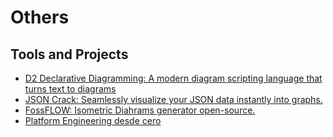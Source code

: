 # Others

## Tools and Projects

- [D2 Declarative Diagramming: A modern diagram scripting language that turns text to diagrams](https://github.com/terrastruct/d2)
- [JSON Crack: Seamlessly visualize your JSON data instantly into graphs.](https://jsoncrack.com/editor)
- [FossFLOW: Isometric Diahrams generator open-source.](https://github.com/stan-smith/FossFLOW)
- [Platform Engineering desde cero](https://youtu.be/GSrlbgOFlsc?si=dMi5NmAGOt776Y81)
